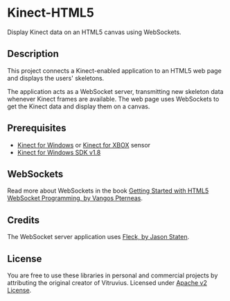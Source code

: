 Kinect-HTML5
============

Display Kinect data on an HTML5 canvas using WebSockets.

Description
---
This project connects a Kinect-enabled application to an HTML5 web page and displays the users' skeletons.

The application acts as a WebSocket server, transmitting new skeleton data whenever Kinect frames are available. The web page uses WebSockets to get the Kinect data and display them on a canvas.

Prerequisites
---
* [Kinect for Windows](http://amzn.to/1k7rquZ) or [Kinect for XBOX](http://amzn.to/1dO0R0s) sensor
* [Kinect for Windows SDK v1.8](http://go.microsoft.com/fwlink/?LinkID=323588)

WebSockets
---
Read more about WebSockets in the book [Getting Started with HTML5 WebSocket Programming, by Vangos Pterneas](http://amzn.to/19cvMj9).

Credits
---
The WebSocket server application uses [Fleck, by Jason Staten](https://github.com/statianzo/Fleck).

License
---
You are free to use these libraries in personal and commercial projects by attributing the original creator of Vitruvius. Licensed under [Apache v2 License](https://github.com/LightBuzz/Kinect-HTML5/blob/master/LICENSE).
